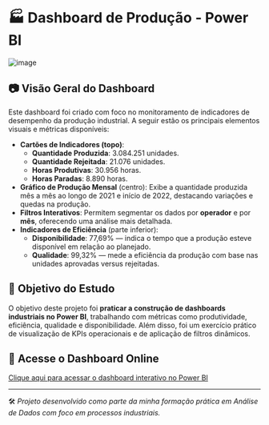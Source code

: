 # 🏭 Dashboard de Produção - Power BI

![image](https://github.com/user-attachments/assets/3b37a9bc-e332-4454-9732-892d91cfe390)

## 📷 Visão Geral do Dashboard

Este dashboard foi criado com foco no monitoramento de indicadores de desempenho da produção industrial. A seguir estão os principais elementos visuais e métricas disponíveis:

- **Cartões de Indicadores (topo)**:
  - **Quantidade Produzida**: 3.084.251 unidades.
  - **Quantidade Rejeitada**: 21.076 unidades.
  - **Horas Produtivas**: 30.956 horas.
  - **Horas Paradas**: 8.890 horas.
- **Gráfico de Produção Mensal** (centro): Exibe a quantidade produzida mês a mês ao longo de 2021 e início de 2022, destacando variações e quedas na produção.
- **Filtros Interativos**: Permitem segmentar os dados por **operador** e por **mês**, oferecendo uma análise mais detalhada.
- **Indicadores de Eficiência** (parte inferior):
  - **Disponibilidade**: 77,69% — indica o tempo que a produção esteve disponível em relação ao planejado.
  - **Qualidade**: 99,32% — mede a eficiência da produção com base nas unidades aprovadas versus rejeitadas.

## 🎯 Objetivo do Estudo

O objetivo deste projeto foi **praticar a construção de dashboards industriais no Power BI**, trabalhando com métricas como produtividade, eficiência, qualidade e disponibilidade. Além disso, foi um exercício prático de visualização de KPIs operacionais e de aplicação de filtros dinâmicos.

## 🔗 Acesse o Dashboard Online

[Clique aqui para acessar o dashboard interativo no Power BI](https://app.powerbi.com/view?r=eyJrIjoiMjI5ZTUxNTctODVjZS00ODhkLTgxMWUtMjJlZmNhNTQ0OWJmIiwidCI6ImRiYTQ3MzJjLTU5ZWMtNDFlYi05NDdjLTdkN2UxOTUzOWRhYSJ9)

---

🛠️ *Projeto desenvolvido como parte da minha formação prática em Análise de Dados com foco em processos industriais.*
